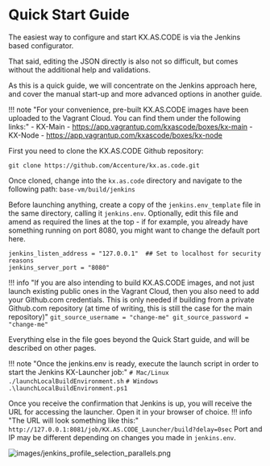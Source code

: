 # Quick Start Guide

The easiest way to configure and start KX.AS.CODE is via the Jenkins based configurator.

That said, editing the JSON directly is also not so difficult, but comes without the additional help and validations.

As this is a quick guide, we will concentrate on the Jenkins approach here, and cover the manual start-up and more advanced options in another guide.

!!! note "For your convenience, pre-built KX.AS.CODE images have been uploaded to the Vagrant Cloud. You can find them under the following links:"
    - KX-Main - https://app.vagrantup.com/kxascode/boxes/kx-main
    - KX-Node - https://app.vagrantup.com/kxascode/boxes/kx-node

First you need to clone the KX.AS.CODE Github repository:

```
git clone https://github.com/Accenture/kx.as.code.git
```

Once cloned, change into the `kx.as.code` directory and navigate to the following path:
`base-vm/build/jenkins`

Before launching anything, create a copy of the `jenkins.env_template` file in the same directory, calling it `jenkins.env`.
Optionally, edit this file and amend as required the lines at the top - if for example, you already have something running on port 8080, you might want to change the default port here.
```
jenkins_listen_address = "127.0.0.1"  ## Set to localhost for security reasons
jenkins_server_port = "8080"
```

!!! info "If you are also intending to build KX.AS.CODE images, and not just launch existing public ones in the Vagrant Cloud, then you also need to add your Github.com credentials. This is only needed if building from a private Github.com repository (at time of writing, this is still the case for the main repository)"
    ```
    git_source_username = "change-me"
    git_source_password = "change-me"
    ```

Everything else in the file goes beyond the Quick Start guide, and will be described on other pages.


!!! note "Once the jenkins.env is ready, execute the launch script in order to start the Jenkins KX-Launcher job:"
    ```
    # Mac/Linux
    ./launchLocalBuildEnvironment.sh
    ```
    ```
    # Windows
    .\launchLocalBuildEnvironment.ps1
    ```

Once you receive the confirmation that Jenkins is up, you will receive the URL for accessing the launcher. Open it in your browser of choice.
!!! info "The URL will look something like this:"
    `http://127.0.0.1:8081/job/KX.AS.CODE_Launcher/build?delay=0sec`
    Port and IP may be different depending on changes you made in `jenkins.env`.

![images/jenkins_profile_selection_parallels.png](../images/jenkins_profile_selection_parallels.png)






